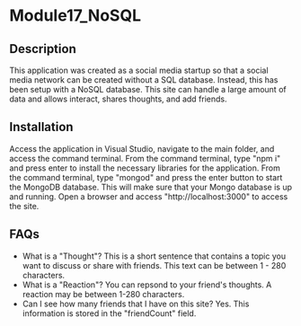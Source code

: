 # Module17_NoSQL

## Description
This application was created as a social media startup so that a social media network can be created without a SQL database.
Instead, this has been setup with a NoSQL database.  This site can handle a large amount of data and allows interact, shares thoughts, and add friends.
    
## Installation
Access the application in Visual Studio, navigate to the main folder, and access the command terminal.
From the command terminal, type "npm i" and press enter to install the necessary libraries for the application.
From the command terminal, type "mongod" and press the enter button to start the MongoDB database. This will make sure that your Mongo database is up and running.
Open a browser and access "http://localhost:3000" to access the site.

## FAQs
- What is a "Thought"? This is a short sentence that contains a topic you want to discuss or share with friends.  This text can be between 1 - 280 characters.
- What is a "Reaction"? You can repsond to your friend's thoughts.  A reaction may be between 1-280 characters.
- Can I see how many friends that I have on this site? Yes.  This information is stored in the "friendCount" field.
